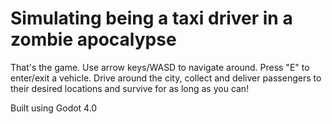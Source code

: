 # Simulating being a taxi driver in a zombie apocalypse

That's the game. Use arrow keys/WASD to navigate around. Press "E" to enter/exit a vehicle. Drive around the city, collect and deliver passengers to their desired locations and survive for as long as you can!

Built using Godot 4.0
